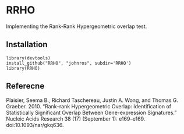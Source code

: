 RRHO
====

Implementing the Rank-Rank Hypergeometric overlap test.


Installation
-------------
```{r}
library(devtools)  
install_github("RRHO", "johnros", subdir='RRHO')
library(RRHO)  
```


Referecne
----------------------
Plaisier, Seema B., Richard Taschereau, Justin A. Wong, and Thomas G. Graeber. 2010. “Rank–rank Hypergeometric Overlap: Identification of Statistically Significant Overlap Between Gene-expression Signatures.” Nucleic Acids Research 38 (17) (September 1): e169–e169. doi:10.1093/nar/gkq636.



